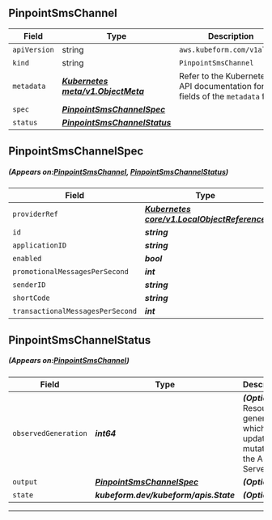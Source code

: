 ## PinpointSmsChannel
| Field | Type | Description |
| ------ | ----- | ----------- |
| `apiVersion` | string | `aws.kubeform.com/v1alpha1` |
|    `kind` | string | `PinpointSmsChannel` |
| `metadata` | ***[Kubernetes meta/v1.ObjectMeta](https://kubernetes.io/docs/reference/generated/kubernetes-api/v1.13/#objectmeta-v1-meta)***|Refer to the Kubernetes API documentation for the fields of the `metadata` field.|
| `spec` | ***[PinpointSmsChannelSpec](#PinpointSmsChannelSpec)***||
| `status` | ***[PinpointSmsChannelStatus](#PinpointSmsChannelStatus)***||
## PinpointSmsChannelSpec
##### (Appears on:[PinpointSmsChannel](#PinpointSmsChannel), [PinpointSmsChannelStatus](#PinpointSmsChannelStatus))
| Field | Type | Description |
| ------ | ----- | ----------- |
| `providerRef` | ***[Kubernetes core/v1.LocalObjectReference](https://kubernetes.io/docs/reference/generated/kubernetes-api/v1.13/#localobjectreference-v1-core)***||
| `id` | ***string***||
| `applicationID` | ***string***||
| `enabled` | ***bool***| ***(Optional)*** |
| `promotionalMessagesPerSecond` | ***int***| ***(Optional)*** |
| `senderID` | ***string***| ***(Optional)*** |
| `shortCode` | ***string***| ***(Optional)*** |
| `transactionalMessagesPerSecond` | ***int***| ***(Optional)*** |
## PinpointSmsChannelStatus
##### (Appears on:[PinpointSmsChannel](#PinpointSmsChannel))
| Field | Type | Description |
| ------ | ----- | ----------- |
| `observedGeneration` | ***int64***| ***(Optional)*** Resource generation, which is updated on mutation by the API Server.|
| `output` | ***[PinpointSmsChannelSpec](#PinpointSmsChannelSpec)***| ***(Optional)*** |
| `state` | ***kubeform.dev/kubeform/apis.State***| ***(Optional)*** |
---
